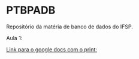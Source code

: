 # PTBPADB
Repositório da matéria de banco de dados do IFSP.

Aula 1: 

[Link para o google docs com o print:](https://docs.google.com/document/d/1WZdv56vuPDwaUqmTNeBtgT-3NTZKLnT5uQKKN2zoico/edit?usp=sharing)

